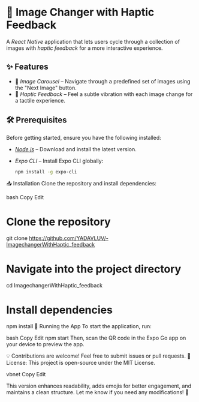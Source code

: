 # 📸 Image Changer with Haptic Feedback  

A *React Native* application that lets users cycle through a collection of images with *haptic feedback* for a more interactive experience.  

## ✨ Features  

- 🎠 *Image Carousel* – Navigate through a predefined set of images using the "Next Image" button.  
- 📳 *Haptic Feedback* – Feel a subtle vibration with each image change for a tactile experience.  

## 🛠 Prerequisites  

Before getting started, ensure you have the following installed:  

- *[Node.js](https://nodejs.org/)* – Download and install the latest version.  
- *Expo CLI* – Install Expo CLI globally:  

  ```bash
  npm install -g expo-cli
📥 Installation
Clone the repository and install dependencies:

bash
Copy
Edit
# Clone the repository
git clone https://github.com/YADAVLUV/-ImagechangerWithHaptic_feedback

# Navigate into the project directory
cd ImagechangerWithHaptic_feedback

# Install dependencies
npm install
🚀 Running the App
To start the application, run:

bash
Copy
Edit
npm start
Then, scan the QR code in the Expo Go app on your device to preview the app.

💡 Contributions are welcome! Feel free to submit issues or pull requests.
📌 License: This project is open-source under the MIT License.

vbnet
Copy
Edit

This version enhances readability, adds emojis for better engagement, and maintains a clean structure. Let me know if you need any modifications! 🚀
